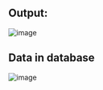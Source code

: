 ## Output:
![image](https://github.com/user-attachments/assets/fcbf804d-a9e9-4f39-95d5-c6ac7f42f9a1)

## Data in database
![image](https://github.com/user-attachments/assets/d15776fd-2b89-44c1-850e-f19b0d55d24b)
